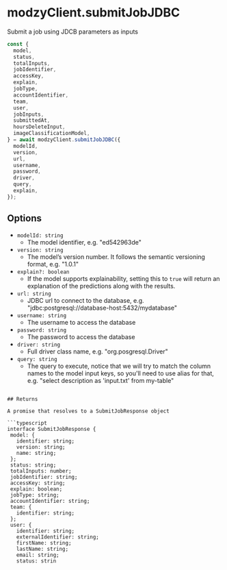 # modzyClient.submitJobJDBC

Submit a job using JDCB parameters as inputs

```javascript
const {
  model,
  status,
  totalInputs,
  jobIdentifier,
  accessKey,
  explain,
  jobType,
  accountIdentifier,
  team,
  user,
  jobInputs,
  submittedAt,
  hoursDeleteInput,
  imageClassificationModel,
} = await modzyClient.submitJobJDBC({
  modelId,
  version,
  url,
  username,
  password,
  driver,
  query,
  explain,
});
```

## Options

- `modelId: string`
  - The model identifier, e.g. "ed542963de"
- `version: string`
  - The model’s version number. It follows the semantic versioning format, e.g. "1.0.1"
- `explain?: boolean`
  - If the model supports explainability, setting this to `true` will return an explanation of the predictions along with the results.
- `url: string`
  - JDBC url to connect to the database, e.g. "jdbc:postgresql://database-host:5432/mydatabase"
- `username: string`
  - The username to access the database
- `password: string`
  - The password to access the database
- `driver: string`
  - Full driver class name, e.g. "org.posgresql.Driver"
- `query: string`
  - The query to execute, notice that we will try to match the column names to the model input keys, so you'll need to use alias for that, e.g. "select description as \'input.txt\' from my-table"

````

## Returns

A promise that resolves to a SubmitJobResponse object

```typescript
interface SubmitJobResponse {
 model: {
   identifier: string;
   version: string;
   name: string;
 };
 status: string;
 totalInputs: number;
 jobIdentifier: string;
 accessKey: string;
 explain: boolean;
 jobType: string;
 accountIdentifier: string;
 team: {
   identifier: string;
 };
 user: {
   identifier: string;
   externalIdentifier: string;
   firstName: string;
   lastName: string;
   email: string;
   status: strin